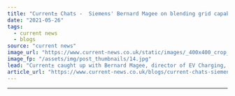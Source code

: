 ```yaml
---
title: "​Current± Chats -  Siemens' Bernard Magee on blending grid capabilities with e-mobility"
date: "2021-05-26"
tags: 
  - current news
  - blogs
source: "current news"
image_url: "https://www.current-news.co.uk/static/images/_400x400_crop_center-center/siemens-ubitricity-electric-avenue-lamppost-charging.jpg"
image_fp: "/assets/img/post_thumbnails/14.jpg"
lead: "​Current± caught up with Bernard Magee, director of EV Charging, Siemens UK&I, to talk about on-street charging in London and the edge that Siemens' grid capabilities gives it for e-mobility."
article_url: "https://www.current-news.co.uk/blogs/current-chats-siemens-bernard-magee-on-blending-grid-capabilities-with-e-mobility?utm_source=rss-feeds&utm_medium=rss&utm_campaign=rss"
---
```


---
